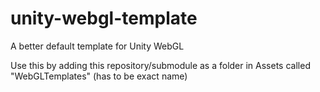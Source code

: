 # unity-webgl-template
A better default template for Unity WebGL

Use this by adding this repository/submodule as a folder in Assets called "WebGLTemplates" (has to be exact name)
